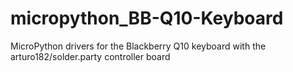 # micropython_BB-Q10-Keyboard
MicroPython drivers for the Blackberry Q10 keyboard with the arturo182/solder.party controller board
